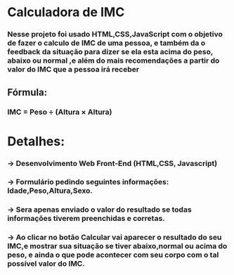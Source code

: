 # Calculadora de IMC

### Nesse projeto foi usado HTML,CSS,JavaScript com o objetivo de fazer o calculo de IMC de uma pessoa, e também da o feedback da situação para dizer se ela esta acima do peso, abaixo ou normal ,e além do mais recomendações a partir do valor do IMC que a pessoa irá receber

## Fórmula:
### IMC = Peso ÷ (Altura × Altura)

# Detalhes:

### → Desenvolvimento Web Front-End (HTML,CSS, Javascript)
### → Formulário pedindo seguintes informações: Idade,Peso,Altura,Sexo.
### → Sera apenas enviado o valor do resultado se todas informações tiverem preenchidas e corretas.
### →  Ao clicar no botão Calcular vai aparecer o resultado do seu IMC,e mostrar sua situação se tiver abaixo,normal ou acima do peso, e ainda o que pode acontecer com seu corpo com o tal possível valor do IMC.